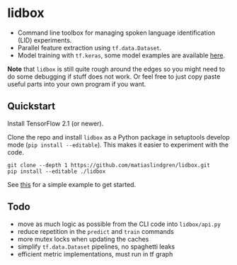 # lidbox

* Command line toolbox for managing spoken language identification (LID) experiments.
* Parallel feature extraction using `tf.data.Dataset`.
* Model training with `tf.keras`, some model examples are available [here](./lidbox/models).

**Note** that `lidbox` is still quite rough around the edges so you might need to do some debugging if stuff does not work.
Or feel free to just copy paste useful parts into your own program if you want.

## Quickstart

Install TensorFlow 2.1 (or newer).

Clone the repo and install `lidbox` as a Python package in setuptools develop mode (`pip install --editable`).
This makes it easier to experiment with the code.
```
git clone --depth 1 https://github.com/matiaslindgren/lidbox.git
pip install --editable ./lidbox
```

See [this](./examples/common-voice) for a simple example to get started.

## Todo

* move as much logic as possible from the CLI code into `lidbox/api.py`
* reduce repetition in the `predict` and `train` commands
* more mutex locks when updating the caches
* simplify `tf.data.Dataset` pipelines, no spaghetti leaks
* efficient metric implementations, must run in tf graph
